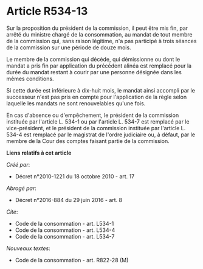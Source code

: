 # Article R534-13

Sur la proposition du président de la commission, il peut être mis fin, par arrêté du ministre chargé de la consommation, au
mandat de tout membre de la commission qui, sans raison légitime, n'a pas participé à trois séances de la commission sur une
période de douze mois. 

Le membre de la commission qui décède, qui démissionne ou dont le mandat a pris fin par application du précédent alinéa est
remplacé pour la durée du mandat restant à courir par une personne désignée dans les mêmes conditions. 

Si cette durée est inférieure à dix-huit mois, le mandat ainsi accompli par le successeur n'est pas pris en compte pour
l'application de la règle selon laquelle les mandats ne sont renouvelables qu'une fois. 

En cas d'absence ou d'empêchement, le président de la commission instituée par l'article L. 534-1 ou par l'article L. 534-7
est remplacé par le vice-président, et le président de la commission instituée par l'article L. 534-4 est remplacé par le
magistrat de l'ordre judiciaire ou, à défaut, par le membre de la Cour des comptes faisant partie de la commission.

**Liens relatifs à cet article**

_Créé par_:

  - Décret n°2010-1221 du 18 octobre 2010 - art. 17

_Abrogé par_:

  - Décret n°2016-884 du 29 juin 2016 - art. 8

_Cite_:

  - Code de la consommation - art. L534-1
  - Code de la consommation - art. L534-4
  - Code de la consommation - art. L534-7

_Nouveaux textes_:

  - Code de la consommation - art. R822-28 (M)
